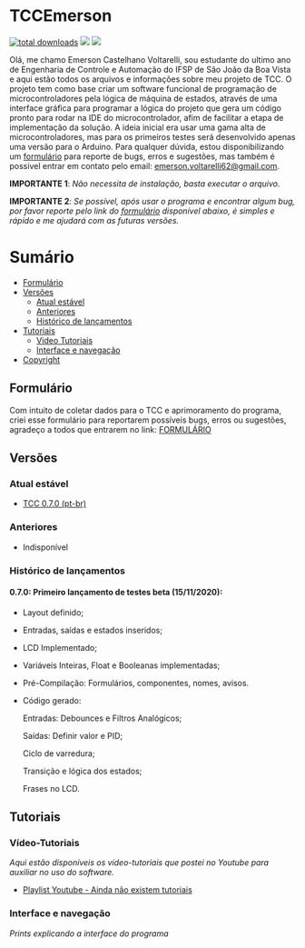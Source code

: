 # TCCEmerson

[![total downloads](https://img.shields.io/github/downloads/EmersonCV/TCCEmerson/total)](https://github.com/EmersonCV/TCCEmerson/releases) ![](https://img.shields.io/badge/Email-emerson.voltarelli62%40gmail.com-green) ![](https://img.shields.io/badge/Versão-0.7.0_Beta-yellow)

Olá, me chamo Emerson Castelhano Voltarelli, sou estudante do ultimo ano de Engenharia de Controle e Automação do IFSP de São João da Boa Vista e aqui estão todos os arquivos e informações sobre meu projeto de TCC. O projeto tem como base criar um software funcional de programação de microcontroladores pela lógica de máquina de estados, através de uma interface gráfica para programar a lógica do projeto que gera um código pronto para rodar na IDE do microcontrolador, afim de facilitar a etapa de implementação da solução. A ideia inicial era usar uma gama alta de microcontroladores, mas para os primeiros testes será desenvolvido apenas uma versão para o Arduino. Para qualquer dúvida, estou disponibilizando um [formulário](#formulário) para reporte de bugs, erros e sugestões, mas também é possivel entrar em contato pelo email: emerson.voltarelli62@gmail.com.

**IMPORTANTE 1**: *Não necessita de instalação, basta executar o arquivo.*

**IMPORTANTE 2**: *Se possível, após usar o programa e encontrar algum bug, por favor reporte pelo link do [formulário](#formulário) disponível abaixo, é simples e rápido e me ajudará com as futuras versões.*

# Sumário

<!--toc-start-->
* [Formulário](#formulário)
* [Versões](#versões)
  * [Atual estável](#atual-estável)
  * [Anteriores](#anteriores)
  * [Histórico de lançamentos](#histórico-de-lançamentos)
* [Tutoriais](#tutoriais)
  * [Video Tutoriais](#vídeo-tutoriais)
  * [Interface e navegação](#interface-e-navegação)
* [Copyright](https://github.com/EmersonCV/TCCEmerson/blob/master/LICENSE)
<!--toc-end-->

## Formulário

Com intuito de coletar dados para o TCC e aprimoramento do programa, criei esse formulário para reportarem possíveis bugs, erros ou sugestões, agradeço a todos que entrarem no link: [FORMULÁRIO](https://forms.gle/rHGeHskT5XBgKVj29)

## Versões

### Atual estável

* [TCC 0.7.0 (pt-br)](https://github.com/EmersonCV/TCCEmerson/releases/tag/v0.7.0-beta-(ptBR))

### Anteriores

- Indisponível

### Histórico de lançamentos

#### 0.7.0: Primeiro lançamento de testes beta (15/11/2020):

  * Layout definido;
  
  * Entradas, saídas e estados inseridos;
  
  * LCD Implementado;
  
  * Variáveis Inteiras, Float e Booleanas implementadas;
  
  * Pré-Compilação: Formulários, componentes, nomes, avisos.
  
  * Código gerado:
  
       Entradas: Debounces e Filtros Analógicos;
       
       Saídas: Definir valor e PID;
       
       Ciclo de varredura;
       
       Transição e lógica dos estados;
       
       Frases no LCD.
   

## Tutoriais

### Vídeo-Tutoriais

*Aqui estão disponíveis os vídeo-tutoriais que postei no Youtube para auxiliar no uso do software.*

* [Playlist Youtube - Ainda não existem tutoriais](https://www.youtube.com/playlist?list=PL3qKEtYRgLbeH7AN0ey96xThbChCQA10R)
  
### Interface e navegação

*Prints explicando a interface do programa*

